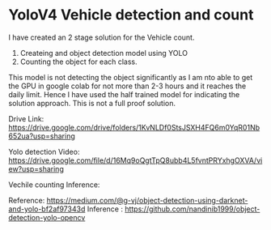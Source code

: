 # YoloV4 Vehicle detection and count
I have created an 2 stage solution for the Vehicle count. 

1. Createing and object detection model using YOLO
2. Counting the object for each class. 

This model is not detecting the object significantly as I am nto able to get the GPU in google colab for not more than 2-3 hours and it reaches the daily limit.
Hence I have used the half trained model for indicating the solution approach. This is not a full proof solution.

Drive Link:
https://drive.google.com/drive/folders/1KvNLDf0StsJSXH4FQ6m0YqR01Nb652ua?usp=sharing

Yolo detection Video:
https://drive.google.com/file/d/16Mq9oQgtTpQ8ubb4L5fvntPRYxhgOXVA/view?usp=sharing

Vechile counting Inference: 


Reference:
https://medium.com/@g-vj/object-detection-using-darknet-and-yolo-bf2af97343d
Inference :
https://github.com/nandinib1999/object-detection-yolo-opencv 